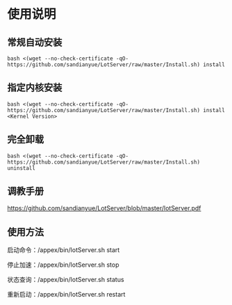 # 使用说明

## 常规自动安装

```
bash <(wget --no-check-certificate -qO- https://github.com/sandianyue/LotServer/raw/master/Install.sh) install
```

## 指定内核安装

```
bash <(wget --no-check-certificate -qO- https://github.com/sandianyue/LotServer/raw/master/Install.sh) install <Kernel Version>
```

## 完全卸载

```
bash <(wget --no-check-certificate -qO- https://github.com/sandianyue/LotServer/raw/master/Install.sh) uninstall
```

## 调教手册

https://github.com/sandianyue/LotServer/blob/master/lotServer.pdf

## 使用方法

启动命令：/appex/bin/lotServer.sh start

停止加速：/appex/bin/lotServer.sh stop

状态查询：/appex/bin/lotServer.sh status

重新启动：/appex/bin/lotServer.sh restart

